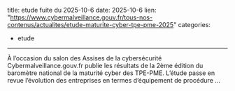  
title: etude fuite du 2025-10-6
date: 2025-10-6
lien: "https://www.cybermalveillance.gouv.fr/tous-nos-contenus/actualites/etude-maturite-cyber-tpe-pme-2025"
categories:
  - etude
---

À l’occasion du salon des Assises de la cybersécurité
Cybermalveillance.gouv.fr publie les résultats de la 2ème édition du baromètre national de la maturité cyber des TPE-PME. L’étude passe en revue l’évolution des entreprises en termes d’équipement
de procédure
…

